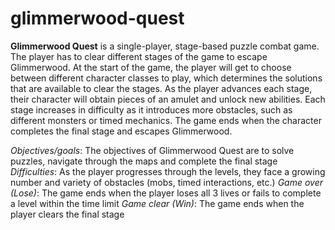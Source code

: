 # glimmerwood-quest
 
**Glimmerwood Quest** is a single-player, stage-based puzzle combat game. The player has to clear different stages of the game to escape Glimmerwood. At the start of the game, the player will get to choose between different character classes to play, which determines the solutions that are available to clear the stages. As the player advances each stage, their character will obtain pieces of an amulet and unlock new abilities. Each stage increases in difficulty as it introduces more obstacles, such as different monsters or timed mechanics. The game ends when the character completes the final stage and escapes Glimmerwood.

*Objectives/goals*: The objectives of Glimmerwood Quest are to solve puzzles, navigate through the maps and complete the final stage
*Difficulties*: As the player progresses through the levels, they face a growing number and variety of obstacles (mobs, timed interactions, etc.)
*Game over (Lose)*: The game ends when the player loses all 3 lives or fails to complete a level within the time limit
*Game clear (Win)*: The game ends when the player clears the final stage
